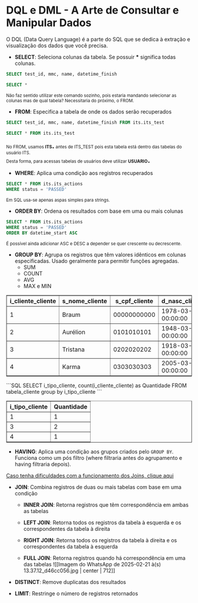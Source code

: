 # DQL e DML - A Arte de Consultar e Manipular Dados
O DQL (Data Query Language) é a parte do SQL que se dedica à extração e visualização dos dados que você precisa. 


- **SELECT**: Seleciona colunas da tabela. Se possuir <strong>*</strong> significa todas colunas. 
```SQL
SELECT test_id, mmc, name, datetime_finish
```
```SQL
SELECT *
```
<small>Não faz sentido utilizar este comando sozinho, pois estaria mandando selecionar as colunas mas de qual tabela? Necessitaria do próximo, o FROM.</small>



- **FROM**: Especifica a tabela de onde os dados serão recuperados
```SQL
SELECT test_id, mmc, name, datetime_finish FROM its.its_test
```
```SQL
SELECT * FROM its.its_test
```
<small>No FROM, usamos <strong>ITS<big><big><big>.</big></big></big></strong> antes de ITS_TEST pois esta tabela está dentro das tabelas do usuário ITS.<br>Desta forma, para acessas tabelas de usuários deve utilizar <strong>USUARIO<big><big><big>.</big></big></big></strong></small>



- **WHERE**: Aplica uma condição aos registros recuperados
```SQL
SELECT * FROM its.its_actions
WHERE status = 'PASSED'
```
<small>Em SQL usa-se apenas aspas simples para strings.</small>



- **ORDER BY**: Ordena os resultados com base em uma ou mais colunas
```SQL
SELECT * FROM its.its_actions
WHERE status = 'PASSED'
ORDER BY datetime_start ASC
```
<small>É possível ainda adicionar ASC e DESC a depender se quer crescente ou decrescente.</small>



- **GROUP BY**: Agrupa os registros que têm valores idênticos em colunas especificadas. Usado geralmente para permitir funções agregadas.
	- SUM
	- COUNT
	- AVG
	- MAX e MIN
<center>
<table border="1">
  <tr>
    <th>i_cliente_cliente</th>
    <th>s_nome_cliente</th>
    <th>s_cpf_cliente</th>
    <th>d_nasc_cliente</th>
    <th>i_tipo_cliente</th>
  </tr>
  <tr>
    <td>1</td>
    <td>Braum</td>
    <td>00000000000</td>
    <td>1978-03-07 00:00:00</td>
    <td>4</td>
  </tr>
  <tr>
    <td>2</td>
    <td>Aurélion</td>
    <td>0101010101</td>
    <td>1948-03-07 00:00:00</td>
    <td>3</td>
  </tr>
  <tr>
    <td>3</td>
    <td>Tristana</td>
    <td>0202020202</td>
    <td>1918-03-07 00:00:00</td>
    <td>3</td>
  </tr>
  <tr>
    <td>4</td>
    <td>Karma</td>
    <td>0303030303</td>
    <td>2005-03-05 00:00:00</td>
    <td>1</td>
  </tr>
</table></center>
```SQL
SELECT i_tipo_cliente, count(i_cliente_cliente) as Quantidade
FROM tabela_cliente
group by i_tipo_cliente
```
<center>
<table border="1">
  <tr>
    <th>i_tipo_cliente</th>
    <th>Quantidade</th>
  </tr>
  <tr>
    <td>1</td>
	<td>1</td>
  </tr>
  <tr>
    <td>3</td>
    <td>2</td>
  </tr>
  <tr>
    <td>4</td>
    <td>1</td>
  </tr>
</table>
</center>



- **HAVING**: Aplica uma condição aos grupos criados pelo `GROUP BY`. Funciona como um pós filtro (where filtraria antes do agrupamento e having filtraria depois).


[Caso tenha dificuldades com a funcionamento dos Joins, clique aqui](https://www.youtube.com/watch?v=Yh4CrPHVBdE)
- **JOIN**: Combina registros de duas ou mais tabelas com base em uma condição
    
    - **INNER JOIN**: Retorna registros que têm correspondência em ambas as tabelas
        
    - **LEFT JOIN**: Retorna todos os registros da tabela à esquerda e os correspondentes da tabela à direita
        
    - **RIGHT JOIN**: Retorna todos os registros da tabela à direita e os correspondentes da tabela à esquerda
        
    - **FULL JOIN**: Retorna registros quando há correspondência em uma das tabelas
![[Imagem do WhatsApp de 2025-02-21 à(s) 13.37.12_d46cc056.jpg | center | 712]]


- **DISTINCT**: Remove duplicatas dos resultados


- **LIMIT**: Restringe o número de registros retornados
